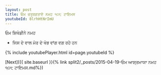 ```yaml
---
layout: post
title: ਓਮ ਚਤੁਰਗਤਾਏ ਨਮਹ ੧੦੮ ਟਾਇਮਸ
youtubeId: 8lrhHtNrImU
---
```

 
 
 ਓਮ ਸ਼ਿਖੰਡੀਨੇ ਨਮਹ  
 
 -  ਜਿਸ ਦੇ ਵਾਲ ਮੋਰ ਦੇ ਖੰਭ ਵਾਂਗ ਵਗ ਰਹੇ ਹਨ 
 
  
 
  
 
 
 
 
 
 


{% include youtubePlayer.html id=page.youtubeId %}
 
[Next]({{ site.baseurl }}{% link  split2/_posts/2015-04-19-ਓਮ ਆਸ਼੍ਰਮਾਯਾ ਨਮਹ ੧੦੮ ਟਾਇਮਸ.md%})
 
